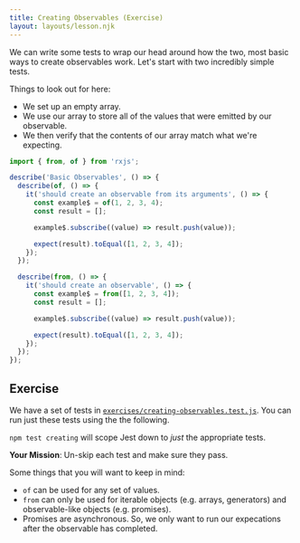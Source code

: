 ```yaml
---
title: Creating Observables (Exercise)
layout: layouts/lesson.njk
---
```


We can write some tests to wrap our head around how the two, most basic ways to create observables work. Let's start with two incredibly simple tests.

Things to look out for here:

- We set up an empty array.
- We use our array to store all of the values that were emitted by our observable.
- We then verify that the contents of our array match what we're expecting.

```js
import { from, of } from 'rxjs';

describe('Basic Observables', () => {
  describe(of, () => {
    it('should create an observable from its arguments', () => {
      const example$ = of(1, 2, 3, 4);
      const result = [];

      example$.subscribe((value) => result.push(value));

      expect(result).toEqual([1, 2, 3, 4]);
    });
  });

  describe(from, () => {
    it('should create an observable', () => {
      const example$ = from([1, 2, 3, 4]);
      const result = [];

      example$.subscribe((value) => result.push(value));

      expect(result).toEqual([1, 2, 3, 4]);
    });
  });
});
```

## Exercise

We have a set of tests in [`exercises/creating-observables.test.js`][exercise]. You can run just these tests using the the following.

`npm test creating` will scope Jest down to _just_ the appropriate tests.

**Your Mission**: Un-skip each test and make sure they pass.

Some things that you will want to keep in mind:

- `of` can be used for any set of values.
- `from` can only be used for iterable objects (e.g. arrays, generators) and observable-like objects (e.g. promises).
- Promises are asynchronous. So, we only want to run our expecations after the observable has completed.

[exercise]: https://github.com/stevekinney/rxjs-fundamentals/blob/master/exercises/creating-observables.test.js
